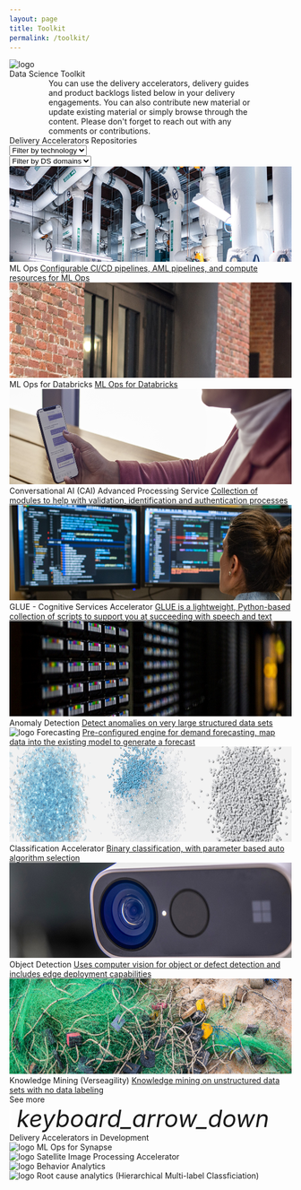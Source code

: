 ```yaml
---
layout: page
title: Toolkit
permalink: /toolkit/
---
```


<div>
    <div class="title-photo">
          <img src="/images/toolkit/MSC19_paddingtonOffice_015.jpg" alt="logo" height="300" style="width:100%;">
    </div>
  <div class="title">Data Science Toolkit</div>
  <div class="paragraph" style="margin-left:70px; margin-right:70px;">
  You can use the delivery accelerators, delivery guides and product backlogs listed below in your delivery engagements. You can also contribute new material or update existing material or simply browse through the content. Please don't forget to reach out with any comments or contributions.</div>
  <div class="subtitle toolkit-borders"> Delivery Accelerators Repositories 
    <div class="dropdowns-container">
    <div class="custom-select">
      <select class="toolkit-select">
        <option value="" selected disabled hidden>Filter by technology</option>
        <option value="1">Option 1</option>
        <option value="2">Option 2</option>
        <option value="3">Option 3</option>
      </select>
    </div>
    <div class="custom-select">
      <select class="toolkit-select">
        <option value="" selected disabled hidden>Filter by DS domains</option>
        <option value="1">Option 1</option>
        <option value="2">Option 2</option>
        <option value="3">Option 3</option>
      </select>
    </div>
  </div>
  </div>

  <div class="toolkit-cards">
    <div class="toolkit-row">
      <!--ML Ops-->
      <div class="toolkit-card left">
        <img src="/images/ml-ops/MDC19_cooling_002.jpg" alt="white pipes" height="170" style="width:100%;">
        <span class="toolkit-card-title">ML Ops</span>
        <a class="toolkit-card-content" href="/ml-ops/">Configurable CI/CD pipelines, AML pipelines, and compute resources for ML Ops</a>
      </div>
      <!--ML Ops for Databricks-->
      <div class="toolkit-card right">
        <img src="/images/ml-ops-for-databricks/CLO20b_Aline_cafe_outside_002.jpg" alt="brick walls" height="170" style="width:100%;">
        <span class="toolkit-card-title">ML Ops for Databricks</span>
        <a class="toolkit-card-content" href="/ml-ops-for-databricks/">ML Ops for Databricks</a>
      </div>
    </div>
    <div class="toolkit-row">
      <!--Conversational AI-->
      <div class="toolkit-card left">
        <img src="/images/conversational-AI/M365CO19_SMB_iPhone_245.jpg" alt="logo" height="170" style="width:100%;">
        <span class="toolkit-card-title">Conversational AI (CAI) Advanced Processing Service</span>
        <a class="toolkit-card-content" href="/conversational-AI/">Collection of modules to help with validation, identification and authentication processes</a>
      </div>
      <!--GLUE-->
      <div class="toolkit-card right">
        <img src="/images/GLUE-accelerator/CLO20b_Sylvie_office_night_001.jpg" alt="logo" height="170" style="width:100%;">
        <span class="toolkit-card-title">GLUE - Cognitive Services Accelerator</span>
        <a class="toolkit-card-content" href="/GLUE-accelerator/">GLUE is a lightweight, Python-based collection of scripts to support you at succeeding with speech and text</a>
      </div>
    </div>
     <div class="toolkit-row">
      <!--Anomaly detection-->
      <div class="toolkit-card left">
        <img src="/images/anomaly-detection/MDC19_tapeTight_002.jpg" alt="logo" height="170" style="width:100%;">
        <span class="toolkit-card-title">Anomaly Detection</span>
        <a class="toolkit-card-content" href="/anomaly-detection/">Detect anomalies on very large structured data sets</a>
      </div>
      <!--Forecasting-->
      <div class="toolkit-card right">
        <img src="/images/forecasting/CLO18_cafeWork_003.jpg" alt="logo" height="170" style="width:100%;">
        <span class="toolkit-card-title">Forecasting</span>
        <a class="toolkit-card-content" href="/forecasting/">Pre-configured engine for demand forecasting, map data into the existing model to generate a forecast</a>
      </div>
    </div>
    <div class="toolkit-row">
      <!--Classification-->
      <div class="toolkit-card left">
        <img src="/images/classification-accelerator/PCA22_OceanPlasticMouse_Feature_06_RGB.jpg" alt="logo" height="170" style="width:100%;">
        <span class="toolkit-card-title">Classification Accelerator</span>
        <a class="toolkit-card-content" href="/classification-accelerator/">Binary classification, with parameter based auto algorithm selection</a>
      </div>
      <!--Object Detection-->
      <div class="toolkit-card right">
        <img src="/images/object-detection/CLO19_azureKinectDK_008.jpg" alt="logo" height="170" style="width:100%;">
        <span class="toolkit-card-title">Object Detection</span>
        <a class="toolkit-card-content" href="/object-detection/">Uses computer vision for object or defect detection and includes edge deployment capabilities</a>
      </div>
    </div>
    <div class="toolkit-row">
      <!--Verseagility-->
      <div class="toolkit-card left">
        <img src="/images/verseagility/MSC18_scenicsLiberia_002.jpg" alt="logo" height="170" style="width:100%;">
        <span class="toolkit-card-title">Knowledge Mining (Verseagility)</span>
        <a class="toolkit-card-content" href="/verseagility/">Knowledge mining on unstructured data sets with no data labeling</a>
      </div>
      <!--Placeholder for delivery accelerator toolkit card on right-->
    </div>
  </div>

  <div class="subtitle borders" style="margin-top:0px">
    <!--Placeholder for See More drop-down to expand toolkit rows-->
    <!--TODO: to implement functionality per above toolkit rows and limit number of toolkit rows shown by default to 3 rows-->
    <div class="see-more">
      <span class="see-more-text">See more</span>
      <i class="material-icons" style="margin-bottom:0px; font-size: 42px; border-left: 3px solid white; padding-left: 10px;">keyboard_arrow_down</i>
    </div>
  </div>

  <div class="subtitle">
    Delivery Accelerators in Development
  </div>

<div class="delivery-accelerators">
  <div class="delivery-accelerators-card">
      <img src="../images/synapse.png" alt="logo">
      <span class="toolkit-card-content">ML Ops for Synapse</span>
  </div>
  <div class="delivery-accelerators-card">
      <img src="../images/satellite.png" alt="logo">
      <span class="toolkit-card-content">Satellite Image Processing Accelerator</span>
  </div>
  <div class="delivery-accelerators-card">
      <img src="../images/behavior-analytics.png" alt="logo">
      <span class="toolkit-card-content">Behavior Analytics</span>
  </div>
  <div class="delivery-accelerators-card">
      <img src="../images/root-cause.png" alt="logo">
      <span class="toolkit-card-content">Root cause analytics (Hierarchical Multi-label Classficiation)</span>
  </div>
</div>


</div>